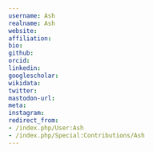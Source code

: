 ```yaml
---
username: Ash
realname: Ash
website: 
affiliation: 
bio: 
github: 
orcid: 
linkedin: 
googlescholar: 
wikidata: 
twitter: 
mastodon-url: 
meta:
instagram:
redirect_from:
- /index.php/User:Ash
- /index.php/Special:Contributions/Ash
---
```


